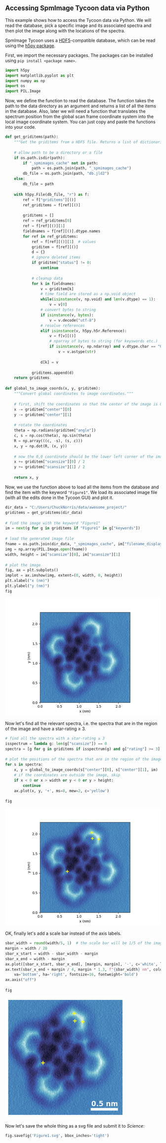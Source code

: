 ## Accessing SpmImage Tycoon data via Python

This example shows how to access the Tycoon data via Python. We will read the database, pick a specific image and its associated spectra and then plot the image along with the locations of the spectra.

SpmImage Tycoon uses a [HDF5](https://en.wikipedia.org/wiki/Hierarchical_Data_Format)-compatible database, which can be read using the [h5py package](https://www.h5py.org/).

First, we import the necessary packages. The packages can be installed using `pip install <package name>`.

```python
import h5py
import matplotlib.pyplot as plt
import numpy as np
import os
import PIL.Image
```

Now, we define the function to read the database. The function takes the path to the data directory as an argument and returns a list of all the items in the database. Also, later we will need a function that translates the spectrum position from the global scan frame coordinate system into the local image coordinate system. You can just copy and paste the functions into your code.

```python
def get_griditems(path):
    """Get the griditems from a HDF5 file. Returns a list of dictionaries."""

    # allow path to be a directory or a file
    if os.path.isdir(path):
        if "_spmimages_cache" not in path:
            path = os.path.join(path, "_spmimages_cache")
        db_file = os.path.join(path, "db.jld2")
    else:
        db_file = path

    with h5py.File(db_file, "r") as f:
        ref = f["griditems"][()]
        ref_griditems = f[ref][()]

        griditems = []
        ref = ref_griditems[0]
        ref = f[ref][()][1]
        fieldnames = f[ref][()].dtype.names
        for ref in ref_griditems:
            ref = f[ref][()][1]  # values
            griditem = f[ref][()]
            d = {}
            # ignore deleted items
            if griditem["status"] != 0:
                continue

            # cleanup data
            for k in fieldnames:
                v = griditem[k]
                # time field are stored as a np.void object
                while(isinstance(v, np.void) and len(v.dtype) == 1):
                    v = v[0]
                # convert bytes to string
                if isinstance(v, bytes):
                    v = v.decode("utf-8")
                # resolve references              
                elif isinstance(v, h5py.h5r.Reference):
                    v = f[v][()]
                    # nparray of bytes to string (for keyswords etc.)
                    if isinstance(v, np.ndarray) and v.dtype.char == "O":
                        v = v.astype(str)

                d[k] = v

            griditems.append(d)
    return griditems

def global_to_image_coords(x, y, griditem):
    """Convert global coordinates to image coordinates."""

    # first, shift the coordinates so that the center of the image is 0,0
    x -= griditem["center"][0]
    y -= griditem["center"][1]

    # rotate the coordinates
    theta = np.radians(griditem["angle"])
    c, s = np.cos(theta), np.sin(theta)
    R = np.array(((c, -s), (s, c)))
    x, y = np.dot(R, (x, y))

    # now the 0,0 coordinate should be the lower left corner of the image
    x += griditem["scansize"][0] / 2
    y += griditem["scansize"][1] / 2
    
    return x, y
```

Now, we use the function above to load all the items from the database and find the item with the keyword `"Figure1"`. We load its associated image file (with all the edits done in the Tycoon GUI) and plot it.

```python
dir_data = "C:/Users/ChuckNorris/data/awesome_project/"
griditems = get_griditems(dir_data)

# find the image with the keyword "Figure1"
im = next(g for g in griditems if "Figure1" in g["keywords"])

# load the generated image file
fname = os.path.join(dir_data, "_spmimages_cache", im["filename_display"])
img = np.array(PIL.Image.open(fname))
width, height = im["scansize"][0], im["scansize"][1]

# plot the image
fig, ax = plt.subplots()
implot = ax.imshow(img, extent=(0, width, 0, height))
plt.xlabel("x (nm)")
plt.ylabel("y (nm)")
fig
```

![AFM image](access_via_python_1.png)


Now let's find all the relevant spectra, i.e. the spectra that are in the region of the image and have a star-rating ≥ 3.

```python
# find all the spectra with a star-rating ≥ 3
isspectrum = lambda g: len(g["scansize"]) == 0
spectra = [g for g in griditems if isspectrum(g) and g["rating"] >= 3]

# plot the positions of the spectra that are in the region of the image
for s in spectra:
    x, y = global_to_image_coords(s["center"][0], s["center"][1], im)
    # if the coordinates are outside the image, skip
    if x < 0 or x > width or y < 0 or y > height:
        continue
    ax.plot(x, y, '+', ms=8, mew=2, c='yellow')

fig
```
![AFM image with positions of spectra](access_via_python_2.png)

OK, finally let's add a scale bar instead of the axis labels.

```python
sbar_width = round(width/5, 1)  # the scale bar will be 1/5 of the image width
margin = width / 20
sbar_x_start = width - sbar_width - margin
sbar_x_end = width - margin
ax.plot([sbar_x_start, sbar_x_end], [margin, margin], '-', c='white', lw=6)
ax.text(sbar_x_end + margin / 4, margin * 1.3, f"{sbar_width} nm", color='white',
    va='bottom', ha='right', fontsize=16, fontweight='bold')
ax.axis("off")

fig
```
![AFM image with positions of spectra and scale bar](access_via_python_3.png)

Now let's save the whole thing as a svg file and submit it to _Science_:

```python
fig.savefig('Figure1.svg', bbox_inches='tight')
```
